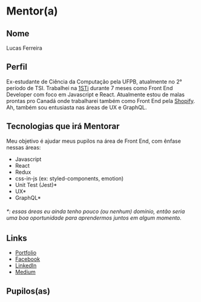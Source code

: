 # Mentor(a)

## Nome

Lucas Ferreira

## Perfil

Ex-estudante de Ciência da Computação pela UFPB, atualmente no 2° período de TSI.
Trabalhei na [1STi](https://github.com/1sti/) durante 7 meses como Front End Developer com foco em Javascript e React. Atualmente estou de malas prontas pro Canadá onde trabalharei também como Front End pela [Shopify](https://github.com/Shopify/).  
Ah, também sou entusiasta nas áreas de UX e GraphQL.

## Tecnologias que irá Mentorar

Meu objetivo é ajudar meus pupilos na área de Front End, com ênfase nessas áreas:

* Javascript
* React
* Redux
* css-in-js (ex: styled-components, emotion)
* Unit Test (Jest)\*
* UX\*
* GraphQL\*

###### \*: essas áreas eu ainda tenho pouco (ou nenhum) domínio, então seria uma boa oportunidade para aprendermos juntos em algum momento.

## Links

* [Portfolio](https://lucasfrosty.github.io/)
* [Facebook](https://www.facebook.com/lucasfrosty/)
* [LinkedIn](https://www.linkedin.com/in/lucasfrosty/)
* [Medium](https://medium.com/@lucasfrosty/)

## Pupilos(as)

<!-- * [Pupilo 1](https://github.com/ifpb/mentorship/tree/master/perfis/pupilos/pupilo1.md)
* [Pupilo 2](https://github.com/ifpb/mentorship/tree/master/perfis/pupilos/pupilo2.md)
* [Pupilo 3](https://github.com/ifpb/mentorship/tree/master/perfis/pupilos/pupilo3.md) -->
